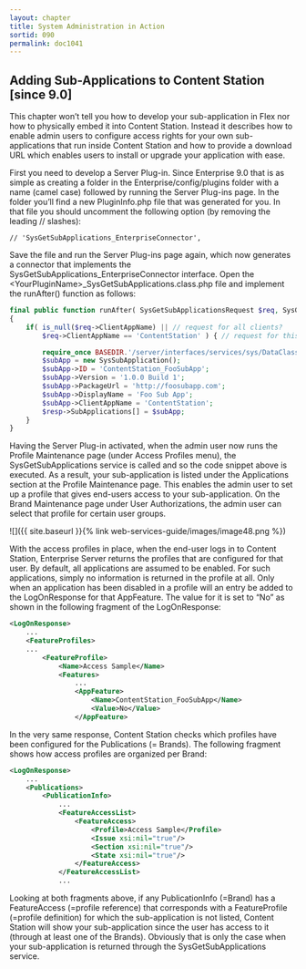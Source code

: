 ```yaml
---
layout: chapter
title: System Administration in Action
sortid: 090
permalink: doc1041
---
```

## Adding Sub-Applications to Content Station \[since 9.0\]

This chapter won’t tell you how to develop your sub-application in Flex nor how to physically embed it into Content Station. 
Instead it describes how to enable admin users to configure access rights for your own sub-applications that run inside 
Content Station and how to provide a download URL which enables users to install or upgrade your application with ease.

First you need to develop a Server Plug-in. Since Enterprise 9.0 that is as simple as creating a folder in the 
Enterprise/config/plugins folder with a name (camel case) followed by running the Server Plug-ins page. In the folder 
you’ll find a new PluginInfo.php file that was generated for you. In that file you should uncomment the following option 
(by removing the leading // slashes):

`// 'SysGetSubApplications_EnterpriseConnector',`

Save the file and run the Server Plug-ins page again, which now generates a connector that implements the 
SysGetSubApplications\_EnterpriseConnector interface. Open the &lt;YourPluginName&gt;\_SysGetSubApplications.class.php 
file and implement the runAfter() function as follows:

```php
final public function runAfter( SysGetSubApplicationsRequest $req, SysGetSubApplicationsResponse &$resp )
{
	if( is_null($req->ClientAppName) || // request for all clients?
		$req->ClientAppName == 'ContentStation' ) { // request for this client only?

		require_once BASEDIR.'/server/interfaces/services/sys/DataClasses.php';
		$subApp = new SysSubApplication();
		$subApp->ID = 'ContentStation_FooSubApp';
		$subApp->Version = '1.0.0 Build 1';
		$subApp->PackageUrl = 'http://foosubapp.com';
		$subApp->DisplayName = 'Foo Sub App';
		$subApp->ClientAppName = 'ContentStation';
		$resp->SubApplications[] = $subApp;
	}
} 
```

Having the Server Plug-in activated, when the admin user now runs the Profile Maintenance page (under Access Profiles menu), 
the SysGetSubApplications service is called and so the code snippet above is executed. As a result, your sub-application 
is listed under the Applications section at the Profile Maintenance page. This enables the admin user to set up a profile 
that gives end-users access to your sub-application. On the Brand Maintenance page under User Authorizations, the admin 
user can select that profile for certain user groups.

![]({{ site.baseurl }}{% link web-services-guide/images/image48.png %})

With the access profiles in place, when the end-user logs in to Content Station, Enterprise Server returns the profiles 
that are configured for that user. By default, all applications are assumed to be enabled. For such applications, simply 
no information is returned in the profile at all. Only when an application has been disabled in a profile will an entry 
be added to the LogOnResponse for that AppFeature. The value for it is set to “No” as shown in the following fragment of 
the LogOnResponse:

```xml
<LogOnResponse>
	...
	<FeatureProfiles>
	...
		<FeatureProfile>
			<Name>Access Sample</Name>
			<Features>
				...
				<AppFeature>
					<Name>ContentStation_FooSubApp</Name>
					<Value>No</Value>
				</AppFeature>
```

In the very same response, Content Station checks which profiles have been configured for the Publications (= Brands). 
The following fragment shows how access profiles are organized per Brand:

```xml
<LogOnResponse>
	...
	<Publications>
		<PublicationInfo>
			...
			<FeatureAccessList>
				<FeatureAccess>
					<Profile>Access Sample</Profile>
					<Issue xsi:nil="true"/>
					<Section xsi:nil="true"/>
					<State xsi:nil="true"/>
				</FeatureAccess>
			</FeatureAccessList>
			...
```

Looking at both fragments above, if any PublicationInfo (=Brand) has a FeatureAccess (=profile reference) that corresponds 
with a FeatureProfile (=profile definition) for which the sub-application is not listed, Content Station will show your 
sub-application since the user has access to it (through at least one of the Brands). Obviously that is only the case 
when your sub-application is returned through the SysGetSubApplications service.
